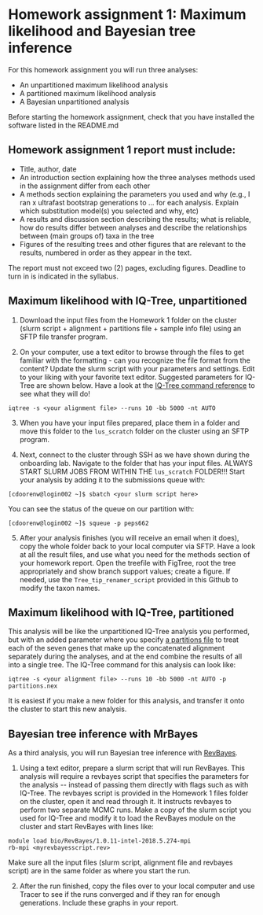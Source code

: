 # Homework assignment 1: Maximum likelihood and Bayesian tree inference

For this homework assignment you will run three analyses:
- An unpartitioned maximum likelihood analysis
- A partitioned maximum likelihood analysis
- A Bayesian unpartitioned analysis

Before starting the homework assignment, check that you have installed the software listed in the README.md


## Homework assignment 1 report must include:

- Title, author, date
- An introduction section explaining how the three analyses methods used in the assignment differ from each other
- A methods section explaining the parameters you used and why (e.g., I ran x ultrafast bootstrap generations to ...  for each analysis. Explain which substitution model(s) you selected and why, etc)
- A results and discussion section describing the results; what is reliable, how do results differ between analyses and describe the relationships between (main groups of) taxa in the tree
- Figures of the resulting trees and other figures that are relevant to the results, numbered in order as they appear in the text.

The report must not exceed two (2) pages, excluding figures. Deadline to turn in is indicated in the syllabus.

## Maximum likelihood with IQ-Tree, unpartitioned

1. Download the input files from the Homework 1 folder on the cluster (slurm script + alignment + partitions file + sample info file) using an SFTP file transfer program.

2. On your computer, use a text editor to browse through the files to get familiar with the formatting - can you recognize the file format from the content? Update the slurm script with your parameters and settings. Edit to your liking with your favorite text editor. Suggested parameters for IQ-Tree are shown below. Have a look at the [IQ-Tree command reference](http://www.iqtree.org/doc/Command-Reference) to see what they will do!


```
iqtree -s <your alignment file> --runs 10 -bb 5000 -nt AUTO
```


3. When you have your input files prepared, place them in a folder and move this folder to the ```lus_scratch``` folder on the cluster using an SFTP program. 

4. Next, connect to the cluster through SSH as we have shown during the onboarding lab. Navigate to the folder that has your input files. ALWAYS START SLURM JOBS FROM WITHIN THE ```lus_scratch``` FOLDER!!! Start your analysis by adding it to the submissions queue with:

```console
[cdoorenw@login002 ~]$ sbatch <your slurm script here>
```

You can see the status of the queue on our partition with:

```console
[cdoorenw@login002 ~]$ squeue -p peps662
```


5. After your analysis finishes (you will receive an email when it does), copy the whole folder back to your local computer via SFTP. Have a look at all the result files, and use what you need for the methods section of your homework report. Open the treefile with FigTree, root the tree appropriately and show branch support values; create a figure. If needed, use the ```Tree_tip_renamer_script``` provided in this Github to modify the taxon names.

## Maximum likelihood with IQ-Tree, partitioned

This analysis will be like the unpartitioned IQ-Tree analysis you performed, but with an added parameter where you specify [a partitions file](http://www.iqtree.org/doc/Advanced-Tutorial) to treat each of the seven genes that make up the concatenated alignment separately during the analyses, and at the end combine the results of all into a single tree. The IQ-Tree command for this analysis can look like:

```
iqtree -s <your alignment file> --runs 10 -bb 5000 -nt AUTO -p partitions.nex
```

It is easiest if you make a new folder for this analysis, and transfer it onto the cluster to start this new analysis.


## Bayesian tree inference with MrBayes

As a third analysis, you will run Bayesian tree inference with [RevBayes](https://revbayes.github.io/tutorials/intro/getting_started.html). 

1. Using a text editor, prepare a slurm script that will run RevBayes. This analysis will require a revbayes script that specifies the parameters for the analysis -- instead of passing them directly with flags such as with IQ-Tree. The revbayes script is provided in the Homework 1 files folder on the cluster, open it and read through it. It instructs revbayes to perform two separate MCMC runs. Make a copy of the slurm script you used for IQ-Tree and modify it to load the RevBayes module on the cluster and start RevBayes with lines like:

```
module load bio/RevBayes/1.0.11-intel-2018.5.274-mpi
rb-mpi <myrevbayesscript.rev>
```

Make sure all the input files (slurm script, alignment file and revbayes script) are in the same folder as where you start the run.


2. After the run finished, copy the files over to your local computer and use Tracer to see if the runs converged and if they ran for enough generations. Include these graphs in your report.














